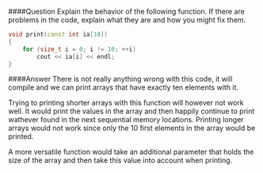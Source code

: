 ####Question
Explain the behavior of the following function. If there are problems in the code, explain what they are and how you might fix them.  
```cpp
void print(const int ia[10])
{
    for (size_t i = 0; i != 10; ++i)
        cout << ia[i] << endl;
}
```
####Answer
There is not really anything wrong with this code, it will compile and we can print arrays that have exactly ten elements with it.  

Trying to printing shorter arrays with this function will however not work well. It would print the values in the array and then happily continue to print wathever found in the next sequential memory locations. Printing longer arrays would not work since only the 10 first elements in the array would be printed.  

A more versatile function would take an additional parameter that holds the size of the array and then take this value into account when printing.  
